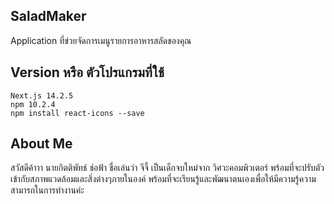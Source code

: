 ## SaladMaker
Application ที่ข่วยจัดการเมนูรายการอาหารสลัดของคุณ

## Version หรือ ตัวโปรแกรมที่ใช้ 
    Next.js 14.2.5
    npm 10.2.4
    npm install react-icons --save

 ## About Me
 สวัสดีค้าาา นายกิตติพัทธ์ ช่อฟ้า ชื่อเล่นว่า จีจี้ เป็นเด็กจบใหม่จาก วิศวะคอมพิวเตอร์ พร้อมที่จะปรับตัวเข้ากับสภาพแวดล้อมและสิ่งต่างๆภายในองค์ พร้อมที่จะเรียนรู้และพัฒนาตนเองเพื่อให้มีความรู้ความสามารถในการทำงานค่ะ


